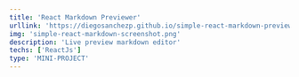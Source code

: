 ```yaml
---
title: 'React Markdown Previewer'
urllink: 'https://diegosanchezp.github.io/simple-react-markdown-previewer'
img: 'simple-react-markdown-screenshot.png'
description: 'Live preview markdown editor'
techs: ['ReactJs']
type: 'MINI-PROJECT'
---
```

